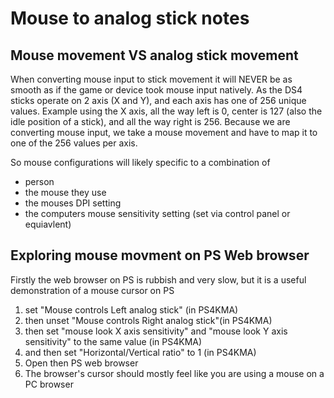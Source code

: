 # Mouse to analog stick notes


## Mouse movement VS analog stick movement
When converting mouse input to stick movement it will NEVER be as smooth as if the game or device took mouse input natively. As the DS4 sticks operate on 2 axis (X and Y), and each axis has one of 256 unique values. Example using the X axis, all the way left is 0, center is 127 (also the idle position of a stick), and all the way right is 256. Because we are converting mouse input, we take a mouse movement and have to map it to one of the 256 values per axis.

So mouse configurations will likely specific to a combination of 
* person 
* the mouse they use
* the mouses DPI setting
* the computers mouse sensitivity setting (set via control panel or equiavlent)

## Exploring mouse movment on PS Web browser

Firstly the web browser on PS is rubbish and very slow, but it is a useful demonstration of a mouse cursor on PS

1. set "Mouse controls Left analog stick" (in PS4KMA)
2. then unset "Mouse controls Right analog stick"(in PS4KMA)
3. then set "mouse look X axis sensitivity" and "mouse look Y axis sensitivity" to the same value (in PS4KMA)
4. and then set "Horizontal/Vertical ratio" to 1 (in PS4KMA)
5. Open then PS web browser
6. The browser's cursor should mostly feel like you are using a mouse on a PC browser
